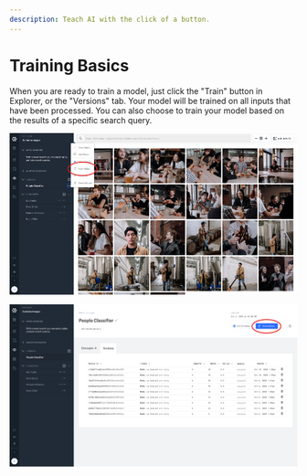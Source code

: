 ```yaml
---
description: Teach AI with the click of a button.
---
```


# Training Basics

When you are ready to train a model, just click the "Train" button in Explorer, or the "Versions" tab. Your model will be trained on all inputs that have been processed. You can also choose to train your model based on the results of a specific search query.

![Train your models directly in Explorer. Just click the three dots next to your model name and click &quot;train&quot;.](../../.gitbook/assets/trainexplorer.jpg)

![Train your model from the Model Versions view. ](../../.gitbook/assets/trainmodelmode.jpg)

